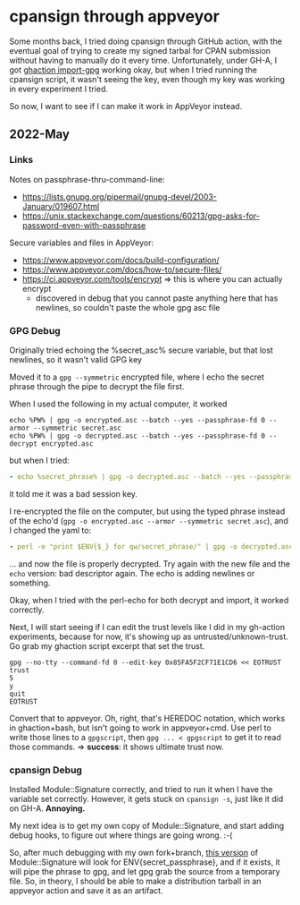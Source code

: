 # cpansign through appveyor

Some months back, I tried doing cpansign through GitHub action, with the eventual goal of trying to create my signed tarbal for CPAN submission without having to manually do it every time.  Unfortunately, under GH-A, I got [ghaction import-gpg](https://github.com/crazy-max/ghaction-import-gpg) working okay, but when I tried running the cpansign script, it wasn't seeing the key, even though my key was working in every experiment I tried.

So now, I want to see if I can make it work in AppVeyor instead.

## 2022-May

### Links

Notes on passphrase-thru-command-line:
- https://lists.gnupg.org/pipermail/gnupg-devel/2003-January/019607.html
- https://unix.stackexchange.com/questions/60213/gpg-asks-for-password-even-with-passphrase

Secure variables and files in AppVeyor:
- https://www.appveyor.com/docs/build-configuration/
- https://www.appveyor.com/docs/how-to/secure-files/
- https://ci.appveyor.com/tools/encrypt => this is where you can actually encrypt
  - discovered in debug that you cannot paste anything here that has newlines, so couldn't paste the whole gpg asc file

### GPG Debug

Originally tried echoing the %secret_asc% secure variable, but that lost newlines, so it wasn't valid GPG key

Moved it to a `gpg --symmetric` encrypted file, where I echo the secret phrase through the pipe to decrypt the file first.  

When I used the following in my actual computer, it worked
```
echo %PW% | gpg -o encrypted.asc --batch --yes --passphrase-fd 0 --armor --symmetric secret.asc
echo %PW% | gpg -o decrypted.asc --batch --yes --passphrase-fd 0 --decrypt encrypted.asc
```

but when I tried:
```yml
- echo %secret_phrase% | gpg -o decrypted.asc --batch --yes --passphrase-fd 0 --decrypt encrypted.asc
```

it told me it was a bad session key.

I re-encrypted the file on the computer, but using the typed phrase instead of the echo'd (`gpg -o encrypted.asc --armor --symmetric secret.asc`), and I changed the yaml to:
```yml
- perl -e "print $ENV{$_} for qw/secret_phrase/" | gpg -o decrypted.asc --batch --yes --passphrase-fd 0 --decrypt encrypted.asc
```

... and now the file is properly decrypted.  Try again with the new file and the `echo` version: bad descriptor again.  The echo is adding newlines or something.

Okay, when I tried with the perl-echo for both decrypt and import, it worked correctly.

Next, I will start seeing if I can edit the trust levels like I did in my gh-action experiments, because for now, it's showing up as untrusted/unknown-trust.  Go grab my ghaction script excerpt that set the trust.

```
gpg --no-tty --command-fd 0 --edit-key 0x85FA5F2CF71E1CD6 << EOTRUST
trust
5
y
quit
EOTRUST
```

Convert that to appveyor.  Oh, right, that's HEREDOC notation, which works in ghaction+bash, but isn't going to work in appveyor+cmd.  Use perl to write those lines to a `gpgscript`, then `gpg ... < gpgscript` to get it to read those commands.  => **success**: it shows ultimate trust now.

### cpansign Debug

Installed Module::Signature correctly, and tried to run it when I have the variable set correctly.  However, it gets stuck on `cpansign -s`, just like it did on GH-A.  **Annoying.**

My next idea is to get my own copy of Module::Signature, and start adding debug hooks, to figure out where things are going wrong. :-(

So, after much debugging with my own fork+branch, [this version](https://github.com/pryrt/module-signature/blob/27c006e376d37d73e586792e0282e9af0e8750ba/lib/Module/Signature.pm) of Module::Signature will look for ENV{secret_passphrase}, and if it exists, it will pipe the phrase to gpg, and let gpg grab the source from a temporary file.  So, in theory, I should be able to make a distribution tarball in an appveyor action and save it as an artifact.
